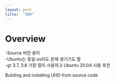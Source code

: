 ```yaml
---
layout: post
title:  "SDR"
---
```


# Overview
-Source 버전 용이 <br/>
-Ubuntu는 동일 os라도 문제 생기기도 함 <br/>
-gr 3.7, 3.8 가장 많이 사용하고 Ubuntu 20.04 사용 추천 <br/>


Building and installing UHD from source code <br/>
